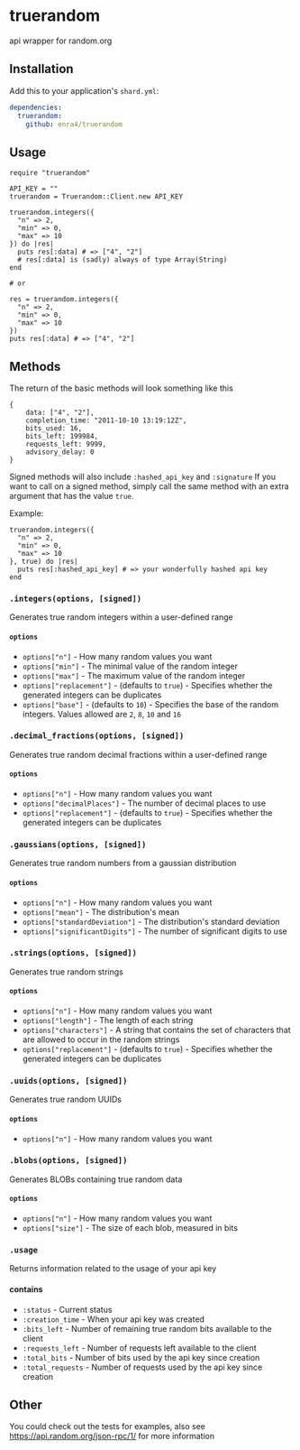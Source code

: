 # truerandom

api wrapper for random.org

## Installation

Add this to your application's `shard.yml`:

```yaml
dependencies:
  truerandom:
    github: enra4/truerandom
```

## Usage

```crystal
require "truerandom"

API_KEY = ""
truerandom = Truerandom::Client.new API_KEY

truerandom.integers({
  "n" => 2,
  "min" => 0,
  "max" => 10
}) do |res|
  puts res[:data] # => ["4", "2"]
  # res[:data] is (sadly) always of type Array(String)
end

# or

res = truerandom.integers({
  "n" => 2,
  "min" => 0,
  "max" => 10
})
puts res[:data] # => ["4", "2"]
```

## Methods
The return of the basic methods will look something like this
```crystal
{
	data: ["4", "2"],
	completion_time: "2011-10-10 13:19:12Z",
	bits_used: 16,
	bits_left: 199984,
	requests_left: 9999,
	advisory_delay: 0
}
```
Signed methods will also include ``:hashed_api_key`` and ``:signature``
If you want to call on a signed method, simply call the same method with an extra argument that has the value ``true``.

Example:
```crystal
truerandom.integers({
  "n" => 2,
  "min" => 0,
  "max" => 10
}, true) do |res|
  puts res[:hashed_api_key] # => your wonderfully hashed api key
end
```

### __`.integers(options, [signed])`__
Generates true random integers within a user-defined range

#### `options`
- `options["n"]` - How many random values you want
- `options["min"]` - The minimal value of the random integer
- `options["max"]` - The maximum value of the random integer
- `options["replacement"]` - (defaults to ``true``)  - Specifies whether the generated integers can be duplicates
- `options["base"]` - (defaults to ``10``) - Specifies the base of the random integers. Values allowed are ``2``, ``8``,  ``10`` and ``16``

### __`.decimal_fractions(options, [signed])`__
Generates true random decimal fractions within a user-defined range

#### `options`
- `options["n"]` - How many random values you want
- `options["decimalPlaces"]` - The number of decimal places to use
- `options["replacement"]` - (defaults to ``true``)  - Specifies whether the generated integers can be duplicates

### __`.gaussians(options, [signed])`__
Generates true random numbers from a gaussian distribution

#### `options`
- `options["n"]` - How many random values you want
- `options["mean"]` - The distribution's mean
- `options["standardDeviation"]` - The distribution's standard deviation
- `options["significantDigits"]` - The number of significant digits to use

### __`.strings(options, [signed])`__
Generates true random strings

#### `options`
- `options["n"]` - How many random values you want
- `options["length"]` - The length of each string
- `options["characters"]` - A string that contains the set of characters that are allowed to occur in the random strings
- `options["replacement"]` - (defaults to ``true``)  - Specifies whether the generated integers can be duplicates


### __`.uuids(options, [signed])`__
Generates true random UUIDs

#### `options`
- `options["n"]` - How many random values you want

### __`.blobs(options, [signed])`__
Generates BLOBs containing true random data

#### `options`
- `options["n"]` - How many random values you want
- `options["size"]` - The size of each blob, measured in bits

### __`.usage`__
Returns information related to the usage of your api key

#### contains
- `:status` - Current status
- `:creation_time` - When your api key was created
- `:bits_left` - Number of remaining true random bits available to the client
- `:requests_left` - Number of requests left available to the client
- `:total_bits` - Number of bits used by the api key since creation
- `:total_requests` - Number of requests used by the api key since creation

## Other
You could check out the tests for examples, also see https://api.random.org/json-rpc/1/ for more information
